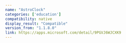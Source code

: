 ```yaml
---
name: "AstroClock"
categories: ['education']
compatibility: native
display_result: "Compatible"
version_from: "1.1.8.0"
link: https://apps.microsoft.com/detail/9PGVJ6WJCXK9
---
```

